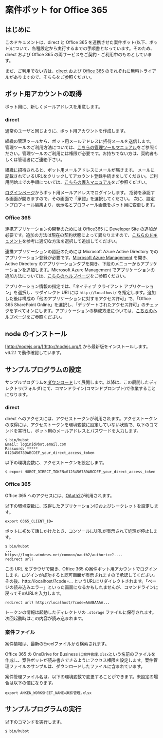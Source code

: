 # 案件ボット for Office 365

## はじめに

このドキュメントは、direct と Office 365 を連携させた案件ボット(以下、ボット)について、各種設定から実行するまでの手順書となっています。そのため、direct および Office 365 の両サービスをご契約・ご利用中のものとしています。

まだ、ご利用でない方は、[direct](https://direct4b.com/ja/) および [Office 365](http://www.microsoft.com/ja-jp/office/365/) のそれぞれに無料トライアルがありますので、そちらをご参照ください。

## ボット用アカウントの取得

ボット用に、新しくメールアドレスを用意します。

### direct 

通常のユーザと同じように、ボット用アカウントを作成します。

組織の管理ツールから、ボット用メールアドレスに招待メールを送信します。
管理ツールのご利用方法については、[こちらの管理ツールマニュアル](https://direct4b.com/ja/manual_dl.html)をご参照ください。管理ツールのご利用には権限が必要です。お持ちでない方は、契約者もしくは管理者にご連絡下さい。

組織に招待されると、ボット用メールアドレスにメールが届きます。
メールに記載されているURLをクリックしてアカウント登録手続きをしてください。ご利用開始までの手順については、[こちらの導入マニュアル](https://direct4b.com/ja/manual_dl.html)をご参照ください。

[ログインページ](https://direct4b.com/signin)からボット用メールアドレスでログインします。
招待を承認する画面が開きますので、その画面で「承認」を選択してください。
次に、設定＞プロフィール編集より、表示名とプロフィール画像をボット用に変更します。

### Office 365

連携アプリケーションの開発のためには Office365 に Developer Site の追加が必要です。追加の方法は現在の契約状態によって異なりますので、[こちらのドキュメント](http://msdn.microsoft.com/en-us/office/office365/howto/setup-development-environment#bk_Office365Account)を参考に適切な方法を選択して追加してください。

連携アプリケーションの認証のためには Microsoft Azure Active Directory でのアプリケーション登録が必要です。[Microsoft Azure Management](https://manage.windowsazure.com/) を開き、Active Directory のアプリケーションタブを開き、下段のメニューからアプリケーションを追加します。Microsoft Azure Management でアプリケーションの追加方法については、[こちらのヘルプページ](http://msdn.microsoft.com/library/azure/dn151122.aspx)をご参照ください。

アプリケーション情報の指定では、「ネイティブ クライアント アプリケーション」を選択し、リダイレクト URI には ``http://localhost/`` を指定します。追加した後は構成の「他のアプリケーションに対するアクセス許可」で、「Office 365 SharePoint Online」を選択し、「デリゲートされたアクセス許可」のチェックをすべてオンにします。アプリケーションの構成方法については、[こちらのヘルプページ](http://msdn.microsoft.com/en-us/library/dn132599.aspx#BKMK_Native)をご参照ください。

## node のインストール

[http://nodejs.org/](http://nodejs.org/) から最新版をインストールします。v6.2.1 で動作確認しています。

## サンプルプログラムの設定

サンプルプログラムを[ダウンロード](office365-anken-download.html)して展開します。以降は、この展開したディレクトリ(フォルダ)にて、コマンドライン(コマンドプロンプト)で作業することになります。

### direct

direct へのアクセスには、アクセストークンが利用されます。アクセストークンの取得には、アクセストークンを環境変数に設定していない状態で、以下のコマンドを実行し、ボット用のメールアドレスとパスワードを入力します。

	$ bin/hubot
	Email: loginid@bot.email.com
	Password: *****
	0123456789ABCDEF_your_direct_access_token

以下の環境変数に、アクセストークンを設定します。
	
	$ export HUBOT_DIRECT_TOKEN=0123456789ABCDEF_your_direct_access_token
	

### Office 365

Office 365 へのアクセスには、[OAuth2](http://msdn.microsoft.com/en-us/office/office365/howto/common-app-authentication-tasks)が利用されます。

以下の環境変数に、取得したアプリケーションIDおよびシークレットを設定します。

	export O365_CLIENT_ID=

ボットに初めて話しかけたとき、コンソールにURLが表示されて処理が停止します。

	$ bin/hubot
	...
	https://login.windows.net/common/oauth2/authorize?....
	redirect url? 
	
この URL をブラウザで開き、Office 365 の案件ボット用アカウントでログインします。ログインが成功すると認可画面が表示されますので承認してください。その後、http://localhost/?code=... というURLにリダイレクトされます。「ページの読み込みエラー」といった画面になるかもしれませんが、コマンドラインに戻ってそのURLを入力します。

	redirect url? http://localhost/?code=AAABAAAA...

トークンの情報は起動したディレクトリの ``.storage`` ファイルに保存されます。次回起動時はこの内容が読み込まれます。

### 案件ファイル

案件情報は、最新のExcelファイルから検索されます。

Office 365 の OneDrive for Business に``案件管理.xlsx``という名前のファイルを作成し、案件ボットが読み書きできるようにアクセス権限を設定します。案件管理ファイルのサンプルは、ダウンロードしたファイルに含まれています。

案件管理ファイル名は、以下の環境変数で変更することができます。未設定の場合は以下の値になります。

	export ANKEN_WORKSHEET_NAME=案件管理.xlsx

## サンプルプログラムの実行

以下のコマンドを実行します。

	$ bin/hubot
